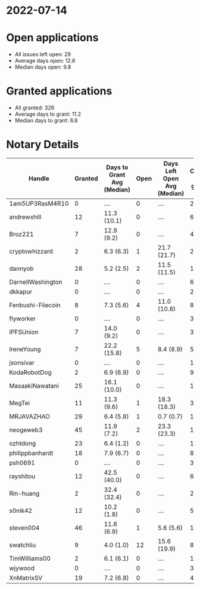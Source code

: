 2022-07-14
==========

# Open applications

- All issues left open: 29
- Average days open: 12.6
- Median days open: 9.8

# Granted applications

- All granted: 326
- Average days to grant: 11.2
- Median days to grant: 6.8

# Notary Details

| Handle            |   Granted | Days to Grant Avg (Median)   |   Open | Days Left Open Avg (Median)   |   Closed (no grant) |
|-------------------|-----------|------------------------------|--------|-------------------------------|---------------------|
| 1am5UP3RasM4R10   |         0 | ....                         |      0 | ....                          |                   2 |
| andrewxhill       |        12 | 11.3  (10.1)                 |      0 | ....                          |                  69 |
| Broz221           |         7 | 12.9  (9.2)                  |      0 | ....                          |                  41 |
| cryptowhizzard    |         2 | 6.3  (6.3)                   |      1 | 21.7  (21.7)                  |                  22 |
| dannyob           |        28 | 5.2  (2.5)                   |      2 | 11.5  (11.5)                  |                 137 |
| DarnellWashington |         0 | ....                         |      0 | ....                          |                   6 |
| dkkapur           |         0 | ....                         |      0 | ....                          |                   2 |
| Fenbushi-Filecoin |         8 | 7.3  (5.6)                   |      4 | 11.0  (10.8)                  |                  89 |
| flyworker         |         0 | ....                         |      0 | ....                          |                   3 |
| IPFSUnion         |         7 | 14.0  (9.2)                  |      0 | ....                          |                  33 |
| IreneYoung        |         7 | 22.2  (15.8)                 |      5 | 8.4  (8.9)                    |                  56 |
| jsonsivar         |         0 | ....                         |      0 | ....                          |                  13 |
| KodaRobotDog      |         2 | 6.9  (6.9)                   |      0 | ....                          |                   9 |
| MasaakiNawatani   |        25 | 16.1  (10.0)                 |      0 | ....                          |                 112 |
| MegTei            |        11 | 11.3  (9.6)                  |      1 | 18.3  (18.3)                  |                  30 |
| MRJAVAZHAO        |        29 | 6.4  (5.8)                   |      1 | 0.7  (0.7)                    |                 122 |
| neogeweb3         |        45 | 11.9  (7.2)                  |      2 | 23.3  (23.3)                  |                 142 |
| ozhtdong          |        23 | 6.4  (1.2)                   |      0 | ....                          |                 126 |
| philippbanhardt   |        18 | 7.9  (6.7)                   |      0 | ....                          |                  81 |
| psh0691           |         0 | ....                         |      0 | ....                          |                   3 |
| rayshitou         |        12 | 42.5  (40.0)                 |      0 | ....                          |                  66 |
| Rin-huang         |         2 | 32.4  (32.4)                 |      0 | ....                          |                   2 |
| s0nik42           |        12 | 10.2  (1.8)                  |      0 | ....                          |                  51 |
| steven004         |        46 | 11.6  (6.9)                  |      1 | 5.6  (5.6)                    |                 184 |
| swatchliu         |         9 | 4.0  (1.0)                   |     12 | 15.6  (19.9)                  |                  84 |
| TimWilliams00     |         2 | 6.1  (6.1)                   |      0 | ....                          |                  13 |
| wjywood           |         0 | ....                         |      0 | ....                          |                  39 |
| XnMatrixSV        |        19 | 7.2  (6.8)                   |      0 | ....                          |                  41 |